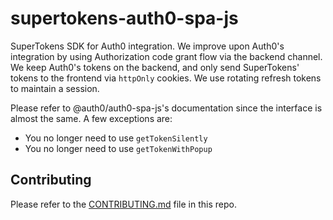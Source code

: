 # supertokens-auth0-spa-js

SuperTokens SDK for Auth0 integration. We improve upon Auth0's integration by using Authorization code grant flow via the backend channel. We keep Auth0's tokens on the backend, and only send SuperTokens' tokens to the frontend via `httpOnly` cookies. We use rotating refresh tokens to maintain a session.

Please refer to @auth0/auth0-spa-js's documentation since the interface is almost the same. A few exceptions are:

- You no longer need to use `getTokenSilently`
- You no longer need to use `getTokenWithPopup`

## Contributing 
Please refer to the [CONTRIBUTING.md](https://github.com/supertokens/supertokens-auth0-spa-js/blob/master/CONTRIBUTING.md) file in this repo.
